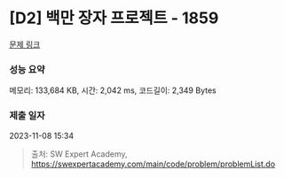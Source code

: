 # [D2] 백만 장자 프로젝트 - 1859 

[문제 링크](https://swexpertacademy.com/main/code/problem/problemDetail.do?contestProbId=AV5LrsUaDxcDFAXc) 

### 성능 요약

메모리: 133,684 KB, 시간: 2,042 ms, 코드길이: 2,349 Bytes

### 제출 일자

2023-11-08 15:34



> 출처: SW Expert Academy, https://swexpertacademy.com/main/code/problem/problemList.do
